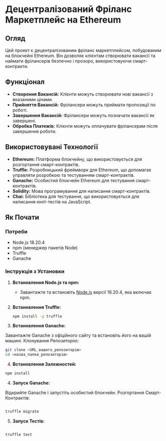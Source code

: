 # Децентралізований Фріланс Маркетплейс на Ethereum

## Огляд

Цей проект є децентралізованим фріланс маркетплейсом, побудованим на блокчейні Ethereum. Він дозволяє клієнтам створювати вакансії та наймати фрілансерів безпечно і прозоро, використовуючи смарт-контракти.

## Функціонал

- **Створення Вакансій:** Клієнти можуть створювати нові вакансії з вказаними цінами.
- **Прийняття Вакансій:** Фрілансери можуть приймати пропозиції по роботі.
- **Завершення Вакансій:** Фрілансери можуть позначати вакансії як завершені.
- **Обробка Платежів:** Клієнти можуть оплачувати фрілансерам після завершення роботи.

## Використовувані Технології

- **Ethereum:** Платформа блокчейну, що використовується для розгортання смарт-контрактів.
- **Truffle:** Розробницький фреймворк для Ethereum, що допомагає управляти розробкою та тестуванням смарт-контрактів.
- **Ganache:** Особистий блокчейн Ethereum для тестування смарт-контрактів.
- **Solidity:** Мова програмування для написання смарт-контрактів.
- **Chai:** Бібліотека для тестування, що використовується для написання юніт-тестів на JavaScript.

## Як Почати

### Потреби

- Node.js 18.20.4
- npm (менеджер пакетів Node)
- Truffle
- Ganache

### Інструкція з Установки

1. **Встановлення Node.js та npm:**
   - Завантажте та встановіть [Node.js](https://nodejs.org/) версії 18.20.4, яка включає npm.

2. **Встановлення Truffle:**
   ```bash
   npm install -g truffle

3. **Встановлення Ganache:**

Завантажте Ganache з офіційного сайту та встановіть його на вашій машині.
Клонування Репозиторію:

```bash
git clone <URL_вашого_репозиторію>
cd <назва_папки_репозиторію>
```
4. **Встановлення Залежностей:**

```bash
npm install
```

4. **Запуск Ganache:**

Відкрийте Ganache і запустіть особистий блокчейн.
Розгортання Смарт-Контрактів:

```bash

truffle migrate
```
5. **Запуск Тестів:**

```bash

truffle test
```

